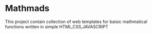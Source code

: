 # Mathmads
This project contain collection of  web templates for baisic mathmatical functions written in simple HTML,CSS,JAVASCRIPT

